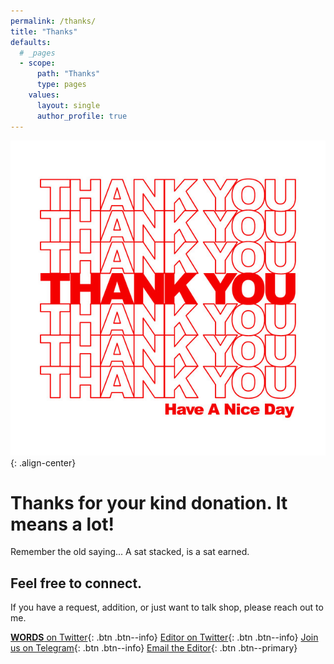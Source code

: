 ```yaml
---
permalink: /thanks/
title: "Thanks"
defaults:
  # _pages
  - scope:
      path: "Thanks"
      type: pages
    values:
      layout: single
      author_profile: true
---
```


![](/assets/images/thankyou.png){: .align-center}

# Thanks for your kind donation. It means a lot!

Remember the old saying... A sat stacked, is a sat earned. 

## Feel free to connect.

If you have a request, addition, or just want to talk shop, please reach out to me.

[<i class="fab fa-twitter"></i> **WORDS** on Twitter](https://twitter.com/_bitcoinwords){: .btn .btn--info}
[<i class="fab fa-twitter"></i> Editor on Twitter](https://twitter.com/_joerodgers){: .btn .btn--info}
[<i class="fab fa-telegram-plane"></i> Join us on Telegram](https://t.me/bitcoinwordsjournal){: .btn .btn--info}
[<i class="fas fa-envelope-open-text"></i> Email the Editor](mailto:bitcoinwords@gmail.com){: .btn .btn--primary}